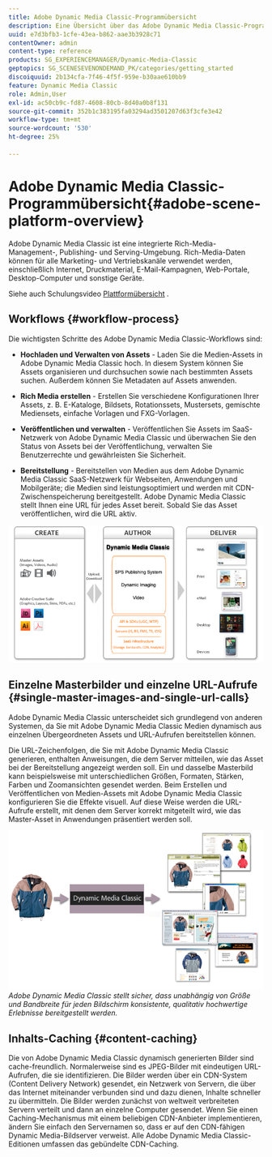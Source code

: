 ```yaml
---
title: Adobe Dynamic Media Classic-Programmübersicht
description: Eine Übersicht über das Adobe Dynamic Media Classic-Programm und den gesamten Workflow-Prozess.
uuid: e7d3bfb3-1cfe-43ea-b862-aae3b3928c71
contentOwner: admin
content-type: reference
products: SG_EXPERIENCEMANAGER/Dynamic-Media-Classic
geptopics: SG_SCENESEVENONDEMAND_PK/categories/getting_started
discoiquuid: 2b134cfa-7f46-4f5f-959e-b30aae610bb9
feature: Dynamic Media Classic
role: Admin,User
exl-id: ac50cb9c-fd87-4608-80cb-8d40a0b8f131
source-git-commit: 352b1c383195fa03294ad3501207d63f3cfe3e42
workflow-type: tm+mt
source-wordcount: '530'
ht-degree: 25%

---
```


# Adobe Dynamic Media Classic-Programmübersicht{#adobe-scene-platform-overview}

Adobe Dynamic Media Classic ist eine integrierte Rich-Media-Management-, Publishing- und Serving-Umgebung. Rich-Media-Daten können für alle Marketing- und Vertriebskanäle verwendet werden, einschließlich Internet, Druckmaterial, E-Mail-Kampagnen, Web-Portale, Desktop-Computer und sonstige Geräte.

Siehe auch Schulungsvideo [Plattformübersicht](https://s7d5.scene7.com/s7viewers/html5/VideoViewer.html?videoserverurl=https://s7d5.scene7.com/is/content/&amp;emailurl=https://s7d5.scene7.com/s7/emailFriend&amp;serverUrl=https://s7d5.scene7.com/is/image/&amp;config=Scene7SharedAssets/Universal_HTML5_Video&amp;contenturl=https://s7d5.scene7.com/skins/&amp;asset=S7tutorials/572_Platform%20Overview_converted%20renamed_Getting%20Started-AVS) .

## Workflows {#workflow-process}

Die wichtigsten Schritte des Adobe Dynamic Media Classic-Workflows sind:

* **Hochladen und Verwalten von Assets**  - Laden Sie die Medien-Assets in Adobe Dynamic Media Classic hoch. In diesem System können Sie Assets organisieren und durchsuchen sowie nach bestimmten Assets suchen. Außerdem können Sie Metadaten auf Assets anwenden.

* **Rich Media erstellen**  - Erstellen Sie verschiedene Konfigurationen Ihrer Assets, z. B. E-Kataloge, Bildsets, Rotationssets, Mustersets, gemischte Mediensets, einfache Vorlagen und FXG-Vorlagen.

* **Veröffentlichen und verwalten**  - Veröffentlichen Sie Assets im SaaS-Netzwerk von Adobe Dynamic Media Classic und überwachen Sie den Status von Assets bei der Veröffentlichung, verwalten Sie Benutzerrechte und gewährleisten Sie Sicherheit.

* **Bereitstellung**  - Bereitstellen von Medien aus dem Adobe Dynamic Media Classic SaaS-Netzwerk für Webseiten, Anwendungen und Mobilgeräte; die Medien sind leistungsoptimiert und werden mit CDN-Zwischenspeicherung bereitgestellt. Adobe Dynamic Media Classic stellt Ihnen eine URL für jedes Asset bereit. Sobald Sie das Asset veröffentlichen, wird die URL aktiv.

![Der Adobe Dynamic Media Classic-Workflow-Prozess](/help/assets/gs_workflow.png)

## Einzelne Masterbilder und einzelne URL-Aufrufe {#single-master-images-and-single-url-calls}

Adobe Dynamic Media Classic unterscheidet sich grundlegend von anderen Systemen, da Sie mit Adobe Dynamic Media Classic Medien dynamisch aus einzelnen Übergeordneten Assets und URL-Aufrufen bereitstellen können.

Die URL-Zeichenfolgen, die Sie mit Adobe Dynamic Media Classic generieren, enthalten Anweisungen, die dem Server mitteilen, wie das Asset bei der Bereitstellung angezeigt werden soll. Ein und dasselbe Masterbild kann beispielsweise mit unterschiedlichen Größen, Formaten, Stärken, Farben und Zoomansichten gesendet werden. Beim Erstellen und Veröffentlichen von Medien-Assets mit Adobe Dynamic Media Classic konfigurieren Sie die Effekte visuell. Auf diese Weise werden die URL-Aufrufe erstellt, mit denen dem Server korrekt mitgeteilt wird, wie das Master-Asset in Anwendungen präsentiert werden soll.

![Adobe Dynamic Media Classic kann dasselbe Übergeordnete Bild für verschiedene Medien in unterschiedlichen Größen und Formaten bereitstellen.](/help/assets/gs_dynamic_publishing.png)
*Adobe Dynamic Media Classic stellt sicher, dass unabhängig von Größe und Bandbreite für jeden Bildschirm konsistente, qualitativ hochwertige Erlebnisse bereitgestellt werden.*

## Inhalts-Caching {#content-caching}

Die von Adobe Dynamic Media Classic dynamisch generierten Bilder sind cache-freundlich. Normalerweise sind es JPEG-Bilder mit eindeutigen URL-Aufrufen, die sie identifizieren. Die Bilder werden über ein CDN-System (Content Delivery Network) gesendet, ein Netzwerk von Servern, die über das Internet miteinander verbunden sind und dazu dienen, Inhalte schneller zu übermitteln. Die Bilder werden zunächst von weltweit verbreiteten Servern verteilt und dann an einzelne Computer gesendet. Wenn Sie einen Caching-Mechanismus mit einem beliebigen CDN-Anbieter implementieren, ändern Sie einfach den Servernamen so, dass er auf den CDN-fähigen Dynamic Media-Bildserver verweist. Alle Adobe Dynamic Media Classic-Editionen umfassen das gebündelte CDN-Caching.
